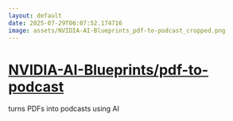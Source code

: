 ```yaml
---
layout: default
date: 2025-07-29T06:07:52.174716
image: assets/NVIDIA-AI-Blueprints_pdf-to-podcast_cropped.png
---
```


# [NVIDIA-AI-Blueprints/pdf-to-podcast](https://github.com/NVIDIA-AI-Blueprints/pdf-to-podcast)

turns PDFs into podcasts using AI
